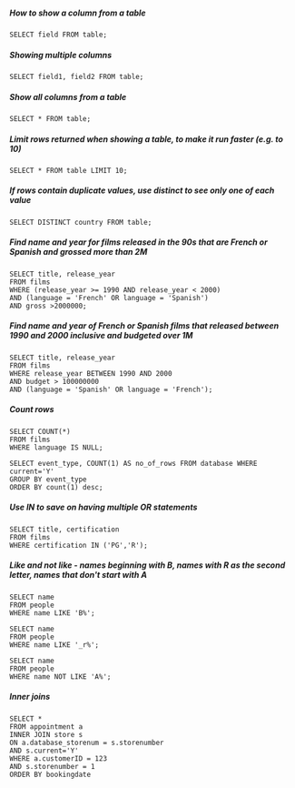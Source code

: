 ##### How to show a column from a table
```
SELECT field FROM table;
```

##### Showing multiple columns
```
SELECT field1, field2 FROM table;
```

##### Show all columns from a table
```
SELECT * FROM table;
```

##### Limit rows returned when showing a table, to make it run faster (e.g. to 10)
```
SELECT * FROM table LIMIT 10;
```

##### If rows contain duplicate values, use distinct to see only one of each value
```
SELECT DISTINCT country FROM table;
```

##### Find name and year for films released in the 90s that are French or Spanish and grossed more than 2M
```
SELECT title, release_year
FROM films
WHERE (release_year >= 1990 AND release_year < 2000)
AND (language = 'French' OR language = 'Spanish')
AND gross >2000000;
```

##### Find name and year of French or Spanish films that released between 1990 and 2000 inclusive and budgeted over 1M
```
SELECT title, release_year
FROM films
WHERE release_year BETWEEN 1990 AND 2000
AND budget > 100000000
AND (language = 'Spanish' OR language = 'French');
```

##### Count rows
```
SELECT COUNT(*)
FROM films
WHERE language IS NULL;
```

```
SELECT event_type, COUNT(1) AS no_of_rows FROM database WHERE current='Y'
GROUP BY event_type
ORDER BY count(1) desc;
```

##### Use IN to save on having multiple OR statements
```
SELECT title, certification
FROM films
WHERE certification IN ('PG','R');
```

##### Like and not like - names beginning with B, names with R as the second letter, names that don't start with A
```
SELECT name
FROM people
WHERE name LIKE 'B%';
```

```
SELECT name
FROM people
WHERE name LIKE '_r%';
```

```
SELECT name
FROM people
WHERE name NOT LIKE 'A%';
```

##### Inner joins
```
SELECT *
FROM appointment a
INNER JOIN store s
ON a.database_storenum = s.storenumber
AND s.current='Y'
WHERE a.customerID = 123
AND s.storenumber = 1
ORDER BY bookingdate
```

